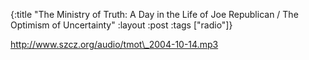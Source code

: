 {:title "The Ministry of Truth: A Day in the Life of Joe Republican / The Optimism of Uncertainty"
:layout :post
:tags  ["radio"]}

<http://www.szcz.org/audio/tmot\_2004-10-14.mp3>

